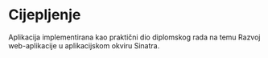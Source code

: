 # Cijepljenje

Aplikacija implementirana kao praktični dio diplomskog rada na temu Razvoj web-aplikacije u aplikacijskom okviru Sinatra.
